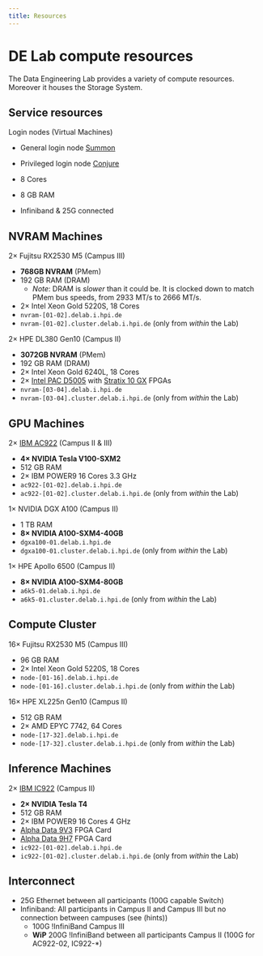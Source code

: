 ```yaml
---
title: Resources
---
```

# DE Lab compute resources

The Data Engineering Lab provides a variety of compute resources. Moreover 
it houses the Storage System.

## Service resources

Login nodes (Virtual Machines)

 * General login node [Summon](/docs/summon)
 * Privileged login node [Conjure](/docs/summon/#the-sibling-host-conjure)

 * 8 Cores
 * 8 GB RAM
 * Infiniband & 25G connected

## NVRAM Machines

2× Fujitsu RX2530 M5 (Campus III)

 * **768GB NVRAM** (PMem)
 * 192 GB RAM (DRAM) 
    * *Note*: DRAM is *slower* than it could be. It is clocked down to match PMem bus speeds, from 2933 MT/s to 2666 MT/s.
 * 2× Intel Xeon Gold 5220S, 18 Cores
 * `nvram-[01-02].delab.i.hpi.de`
 * `nvram-[01-02].cluster.delab.i.hpi.de` (only from *within* the Lab)

2× HPE DL380 Gen10 (Campus II)
 * **3072GB NVRAM** (PMem)
 * 192 GB RAM (DRAM)
 * 2× Intel Xeon Gold 6240L, 18 Cores
 * 2× [Intel PAC D5005](https://www.intel.com/content/www/us/en/products/sku/193921/intel-fpga-pac-d5005/specifications.html) 
with 
[Stratix 10 GX](https://www.intel.com/content/www/us/en/products/sku/210291/intel-stratix-10-gx-2800-fpga/specifications.html) 
FPGAs
 * `nvram-[03-04].delab.i.hpi.de`
 * `nvram-[03-04].cluster.delab.i.hpi.de` (only from *within* the Lab)

## GPU Machines

2× [IBM AC922](/docs/machines/AC922) (Campus II & III)

 * **4× NVIDIA Tesla V100-SXM2**
 * 512 GB RAM
 * 2× IBM POWER9 16 Cores 3.3 GHz
 * `ac922-[01-02].delab.i.hpi.de`
 * `ac922-[01-02].cluster.delab.i.hpi.de` (only from *within* the Lab)

1× NVIDIA DGX A100 (Campus II)
 * 1 TB RAM
 * **8× NVIDIA A100-SXM4-40GB**
 * `dgxa100-01.delab.i.hpi.de`
 * `dgxa100-01.cluster.delab.i.hpi.de` (only from *within* the Lab)

1× HPE Apollo 6500 (Campus II)
 * **8× NVIDIA A100-SXM4-80GB** 
 * `a6k5-01.delab.i.hpi.de`
 * `a6k5-01.cluster.delab.i.hpi.de` (only from *within* the Lab)

## Compute Cluster

16× Fujitsu RX2530 M5 (Campus III)

 * 96 GB RAM
 * 2× Intel Xeon Gold 5220S, 18 Cores
 * `node-[01-16].delab.i.hpi.de`
 * `node-[01-16].cluster.delab.i.hpi.de` (only from *within* the Lab)

16× HPE XL225n Gen10 (Campus II)
 * 512 GB RAM
 * 2× AMD EPYC 7742, 64 Cores
 * `node-[17-32].delab.i.hpi.de`
 * `node-[17-32].cluster.delab.i.hpi.de` (only from *within* the Lab)

## Inference Machines

2× [IBM IC922](/docs/machines/IC922) (Campus II)

 * **2× NVIDIA Tesla T4**
 * 512 GB RAM
 * 2× IBM POWER9 16 Cores 4 GHz
 * [Alpha Data 9V3](https://www.alpha-data.com/dcp/products.php?product=adm-pcie-9v3) 
FPGA Card
 * [Alpha Data 9H7](https://www.alpha-data.com/dcp/products.php?product=adm-pcie-9h7) 
FPGA Card
 * `ic922-[01-02].delab.i.hpi.de`
 * `ic922-[01-02].cluster.delab.i.hpi.de` (only from *within* the Lab)

## Interconnect

 * 25G Ethernet between all participants (100G capable Switch)
 * Infiniband: All participants in Campus II and Campus III but no connection 
between campuses (see (hints))
   * 100G !InfiniBand Campus III
   * **WiP** 200G !InfiniBand between all participants Campus II (100G for 
AC922-02, IC922-*)
